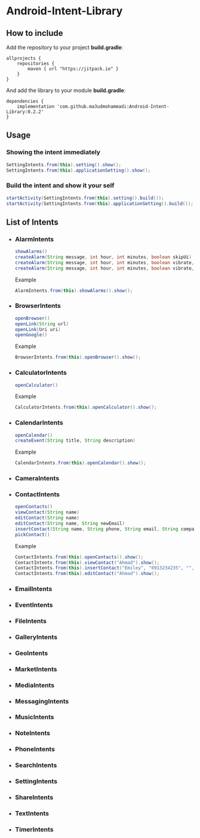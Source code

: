 # Android-Intent-Library

## How to include
Add the repository to your project **build.gradle**:

```Gradle
allprojects {
    repositories {
        maven { url "https://jitpack.io" }
    }
}
```

And add the library to your module **build.gradle**:

```Gradle
dependencies {
    implementation 'com.github.ma3udmohammadi:Android-Intent-Library:0.2.2'
}
```

## Usage
### Showing the intent immediately


```Java
SettingIntents.from(this).setting().show();
SettingIntents.from(this).applicationSetting().show();
```

### Build the intent and show it your self

```Java
startActivity(SettingIntents.from(this).setting().build());
startActivity(SettingIntents.from(this).applicationSetting().build());
```

## List of Intents
* ### AlarmIntents
  ```Java
  showAlarms()
  createAlarm(String message, int hour, int minutes, boolean skipUi)
  createAlarm(String message, int hour, int minutes, boolean vibrate, boolean skipUi)
  createAlarm(String message, int hour, int minutes, boolean vibrate, boolean isPm, boolean skipUi)
  ```
  Example
  ```Java
  AlarmIntents.from(this).showAlarms().show();
  ```
* ### BrowserIntents
  ```Java
  openBrowser()
  openLink(String url)
  openLink(Uri uri)
  openGoogle()
  ```
  Example
  ```Java
  BrowserIntents.from(this).openBrowser().show();
  ```
* ### CalculatorIntents
  ```Java
  openCalculator()
  ```
  Example
  ```Java
  CalculatorIntents.from(this).openCalculator().show();
  ```
* ### CalendarIntents
  ```Java
  openCalendar()
  createEvent(String title, String description)
  ```
  Example
  ```Java
  CalendarIntents.from(this).openCalendar().show();
  ```
* ### CameraIntents
* ### ContactIntents
  ```Java
  openContacts()
  viewContact(String name)
  editContact(String name)
  editContact(String name, String newEmail)
  insertContact(String name, String phone, String email, String company, String job, String notes)
  pickContact()
  ```
  Example
  ```Java
  ContactIntents.from(this).openContacts().show();
  ContactIntents.from(this).viewContact("Ahmad").show();
  ContactIntents.from(this).insertContact("Emiley", "0913234235", "", "", "", "").show();
  ContactIntents.from(this).editContact("Ahmad").show();
  ```
* ### EmailIntents
* ### EventIntents
* ### FileIntents
* ### GalleryIntents
* ### GeoIntents
* ### MarketIntents
* ### MediaIntents
* ### MessagingIntents
* ### MusicIntents
* ### NoteIntents
* ### PhoneIntents
* ### SearchIntents
* ### SettingIntents
* ### ShareIntents
* ### TextIntents
* ### TimerIntents
